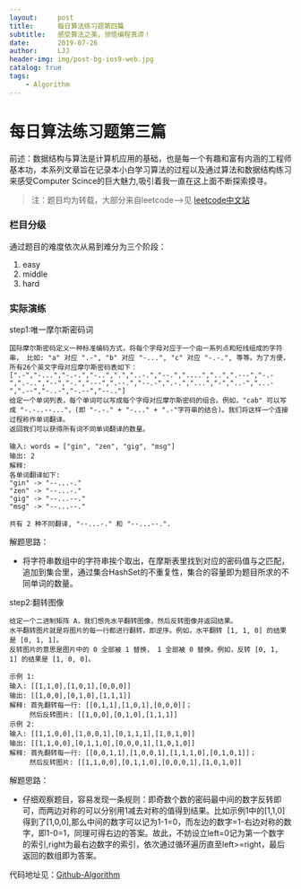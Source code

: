 ```yaml
---
layout:     post
title:      每日算法练习题第四篇
subtitle:   感受算法之美，领悟编程真谛！
date:       2019-07-26
author:     LJJ
header-img: img/post-bg-ios9-web.jpg
catalog: true
tags:
    - Algorithm
---
```


# 每日算法练习题第三篇

前述：数据结构与算法是计算机应用的基础，也是每一个有趣和富有内涵的工程师基本功，本系列文章旨在记录本小白学习算法的过程以及通过算法和数据结构练习来感受Computer Scince的巨大魅力,吸引着我一直在这上面不断探索摸寻。

> 注：题目均为转载，大部分来自leetcode-->见 [leetcode中文站](https://leetcode-cn.com/problemset/algorithms/)

### 栏目分级
通过题目的难度依次从易到难分为三个阶段：
1. easy
2. middle
3. hard

### 实际演练

step1:唯一摩尔斯密码词

    国际摩尔斯密码定义一种标准编码方式，将每个字母对应于一个由一系列点和短线组成的字符串， 比如: "a" 对应 ".-", "b" 对应 "-...", "c" 对应 "-.-.", 等等。为了方便，所有26个英文字母对应摩尔斯密码表如下：
    [".-","-...","-.-.","-..",".","..-.","--.","....","..",".---","-.-",".-..","--","-.","---",".--.","--.-",".-.","...","-","..-","...-",".--","-..-","-.--","--.."]
    给定一个单词列表，每个单词可以写成每个字母对应摩尔斯密码的组合。例如，"cab" 可以写成 "-.-..--..."，(即 "-.-." + "-..." + ".-"字符串的结合)。我们将这样一个连接过程称作单词翻译。
    返回我们可以获得所有词不同单词翻译的数量。

    输入: words = ["gin", "zen", "gig", "msg"]
    输出: 2
    解释: 
    各单词翻译如下:
    "gin" -> "--...-."
    "zen" -> "--...-."
    "gig" -> "--...--."
    "msg" -> "--...--."

    共有 2 种不同翻译, "--...-." 和 "--...--.".

解题思路：

- 将字符串数组中的字符串挨个取出，在摩斯表里找到对应的密码值与之匹配，追加到集合里，通过集合HashSet的不重复性，集合的容量即为题目所求的不同单词的数量。

step2:翻转图像

    给定一个二进制矩阵 A，我们想先水平翻转图像，然后反转图像并返回结果。
    水平翻转图片就是将图片的每一行都进行翻转，即逆序。例如，水平翻转 [1, 1, 0] 的结果是 [0, 1, 1]。
    反转图片的意思是图片中的 0 全部被 1 替换， 1 全部被 0 替换。例如，反转 [0, 1, 1] 的结果是 [1, 0, 0]。

    示例 1:
    输入: [[1,1,0],[1,0,1],[0,0,0]]
    输出: [[1,0,0],[0,1,0],[1,1,1]]
    解释: 首先翻转每一行: [[0,1,1],[1,0,1],[0,0,0]]；
         然后反转图片: [[1,0,0],[0,1,0],[1,1,1]]
    示例 2:
    输入: [[1,1,0,0],[1,0,0,1],[0,1,1,1],[1,0,1,0]]
    输出: [[1,1,0,0],[0,1,1,0],[0,0,0,1],[1,0,1,0]]
    解释: 首先翻转每一行: [[0,0,1,1],[1,0,0,1],[1,1,1,0],[0,1,0,1]]；
         然后反转图片: [[1,1,0,0],[0,1,1,0],[0,0,0,1],[1,0,1,0]]

解题思路：

- 仔细观察题目，容易发现一条规则：即奇数个数的密码最中间的数字反转即可，而两边对称的可以分别用1减去对称的值得到结果。比如示例1中的[1,1,0]得到了[1,0,0],那么中间的数字可以记为1-1=0，而左边的数字=1-右边对称的数字，即1-0=1，同理可得右边的答案。故此，不妨设立left=0记为第一个数字的索引,right为最右边数字的索引，依次通过循环遍历直至left>=right，最后返回的数组即为答案。



代码地址见：[Github-Algorithm](https://github.com/knight-peanut/Algorithm-Exercise/tree/master/easy)
